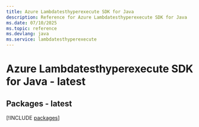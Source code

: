 ```yaml
---
title: Azure Lambdatesthyperexecute SDK for Java
description: Reference for Azure Lambdatesthyperexecute SDK for Java
ms.date: 07/10/2025
ms.topic: reference
ms.devlang: java
ms.service: lambdatesthyperexecute
---
```

# Azure Lambdatesthyperexecute SDK for Java - latest
## Packages - latest
[!INCLUDE [packages](lambdatesthyperexecute-index.md)]